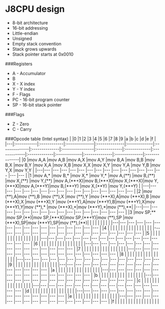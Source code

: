 J8CPU design
===

* 8-bit architecture
* 16-bit addressing
* Little-endian
* Unsigned
* Empty stack convention
* Stack grows upwards
* Stack pointer starts at 0x0010

###Registers
* A - Accumulator
* B
* X - X index
* Y - Y index
* F - Flags
* PC - 16-bit program counter
* SP - 16-bit stack pointer

###Flags
* Z - Zero
* C - Carry

###Opcode table (Intel syntax)
|   |0           |1            |2              |3              |4             |5              |6              |7                |8             |9             |a             |b             |c             |d              |e              |f              |
|---|:-----------|:------------|:--------------|:--------------|:-------------|:--------------|:--------------|:----------------|:-------------|:-------------|:-------------|:-------------|:-------------|:--------------|:--------------|:--------------|
|0  |mov A,A     |mov A,B      |mov A,X        |mov A,Y        |mov B,A       |mov B,B        |mov B,X        |mov B,Y          |mov X,A       |mov X,B       |mov X,X       |mov X,Y       |mov Y,A       |mov Y,B        |mov Y,X        |mov Y,Y        |
|---|---         |---          |---            |---            |---           |---            |---            |---              |---           |---           |---           |---           |---           |---            |---            |---            |
|1  |mov A,\*    |mov B,\*     |mov X,\*       |mov Y,\*       |mov A,(\*\*)  |mov B,(\*\*)   |mov X,(\*\*)   |mov Y,(\*\*)     |mov A,(\*\*+X)|mov B,(\*\*+X)|mov X,(\*\*+X)|mov Y,(\*\*+X)|mov A,(\*\*+Y)|mov B,(\*\*+Y) |mov X,(\*\*Y)  |mov Y,(\*\*+Y) |
|---|---         |---          |---            |---            |---           |---            |---            |---              |---           |---           |---           |---           |---           |---            |---            |---            |
|2  |mov (\*\*),A|mov (\*\*),B |mov (\*\*),X   |mov (\*\*),Y   |mov (\*\*+X),A|mov (\*\*+X),B |mov (\*\*+X),X |mov (\*\*+X),Y   |mov (\*\*+Y),A|mov (\*\*+Y),B|mov (\*\*+Y),X|mov (\*\*+Y),Y|mov (\*\*),\* |mov (\*\*+X),\*|mov (\*\*+Y),\*|mov (\*\*),\*\*|
|---|---         |---          |---            |---            |---           |---            |---            |---              |---           |---           |---           |---           |---           |---            |---            |---            |
|3  |mov SP,\*\* |mov SP,(\*\*)|mov SP,(\*\*+X)|mov SP,(\*\*+Y)|mov (\*\*),SP |mov (\*\*+X),SP|mov (\*\*+Y),SP|mov (\*\*),(\*\*)|              |              |              |              |              |               |               |               |
|---|---         |---          |---            |---            |---           |---            |---            |---              |---           |---           |---           |---           |---           |---            |---            |---            |
|4  |            |             |               |               |              |               |               |                 |              |              |              |              |              |               |               |               |
|---|---         |---          |---            |---            |---           |---            |---            |---              |---           |---           |---           |---           |---           |---            |---            |---            |
|5  |            |             |               |               |              |               |               |                 |              |              |              |              |              |               |               |               |
|---|---         |---          |---            |---            |---           |---            |---            |---              |---           |---           |---           |---           |---           |---            |---            |---            |
|6  |            |             |               |               |              |               |               |                 |              |              |              |              |              |               |               |               |
|---|---         |---          |---            |---            |---           |---            |---            |---              |---           |---           |---           |---           |---           |---            |---            |---            |
|7  |            |             |               |               |              |               |               |                 |              |              |              |              |              |               |               |               |
|---|---         |---          |---            |---            |---           |---            |---            |---              |---           |---           |---           |---           |---           |---            |---            |---            |
|8  |            |             |               |               |              |               |               |                 |              |              |              |              |              |               |               |               |
|---|---         |---          |---            |---            |---           |---            |---            |---              |---           |---           |---           |---           |---           |---            |---            |---            |
|9  |            |             |               |               |              |               |               |                 |              |              |              |              |              |               |               |               |
|---|---         |---          |---            |---            |---           |---            |---            |---              |---           |---           |---           |---           |---           |---            |---            |---            |
|a  |            |             |               |               |              |               |               |                 |              |              |              |              |              |               |               |               |
|---|---         |---          |---            |---            |---           |---            |---            |---              |---           |---           |---           |---           |---           |---            |---            |---            |
|b  |            |             |               |               |              |               |               |                 |              |              |              |              |              |               |               |               |
|---|---         |---          |---            |---            |---           |---            |---            |---              |---           |---           |---           |---           |---           |---            |---            |---            |
|c  |            |             |               |               |              |               |               |                 |              |              |              |              |              |               |               |               |
|---|---         |---          |---            |---            |---           |---            |---            |---              |---           |---           |---           |---           |---           |---            |---            |---            |
|d  |            |             |               |               |              |               |               |                 |              |              |              |              |              |               |               |               |
|---|---         |---          |---            |---            |---           |---            |---            |---              |---           |---           |---           |---           |---           |---            |---            |---            |
|e  |            |             |               |               |              |               |               |                 |              |              |              |              |              |               |               |               |
|---|---         |---          |---            |---            |---           |---            |---            |---              |---           |---           |---           |---           |---           |---            |---            |---            |
|f  |            |             |               |               |              |               |               |                 |              |              |              |              |              |               |               |               |
